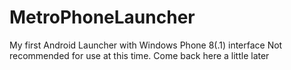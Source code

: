 # MetroPhoneLauncher
My first Android Launcher with Windows Phone 8(.1) interface
Not recommended for use at this time. Come back here a little later
